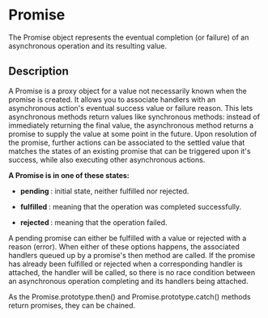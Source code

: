 # Promise

The Promise object represents the eventual completion (or failure) of an asynchronous operation and its resulting value.

## Description

A Promise is a proxy object for a value not necessarily known when the promise is created. It allows you to associate handlers with an asynchronous action's eventual success value or failure reason. This lets asynchronous methods return values like synchronous methods: instead of immediately returning the final value, 
the asynchronous method returns a promise to supply the value at some point in the future. Upon resolution of the promise, further actions can be associated to the settled value that matches the states of an existing promise that can be triggered upon it's success, while also 
executing other asynchronous actions.

<b>A Promise is in one of these states:</b>

- <b> pending </b>: initial state, neither fulfilled nor rejected.

- <b> fulfilled </b>: meaning that the operation was completed successfully.

- <b> rejected </b>: meaning that the operation failed.

A pending promise can either be fulfilled with a value or rejected with a reason (error). When either of these options happens, the associated handlers queued up by a promise's then method are called. If the promise has already been fulfilled or rejected when a corresponding handler is attached, the handler will be called, 
so there is no race condition between an asynchronous operation completing and its handlers being attached.

As the Promise.prototype.then() and Promise.prototype.catch() methods return promises, they can be chained.
